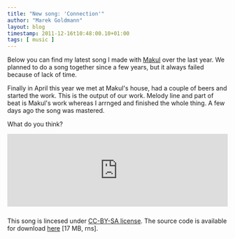```yaml
---
title: "New song: 'Connection'"
author: "Marek Goldmann"
layout: blog
timestamp: 2011-12-16t10:48:00.10+01:00
tags: [ music ]
---
```


Below you can find my latest song I made with [Makul](http://www.myspace.com/mokatimakul) over the last year. We planned to do a song together since a few years, but it always failed because of lack of time.

Finally in April this year we met at Makul's house, had a couple of beers and started the work. This is the output of our work. Melody line and part of beat is Makul's work whereas I arrnged and finished the whole thing. A few days ago the song was mastered.

What do you think?

<iframe width="100%" height="166" class="html5player" scrolling="no" frameborder="no" src="http://w.soundcloud.com/player/?url=http%3A%2F%2Fapi.soundcloud.com%2Ftracks%2F30717131&show_artwork=true" style="margin-bottom: 10px;"></iframe>

This song is lincesed under [CC-BY-SA license](http://creativecommons.org/licenses/by-sa/3.0/). The source code is available for download [here](/files/music/src/connection.rns) [17 MB, rns]. 
